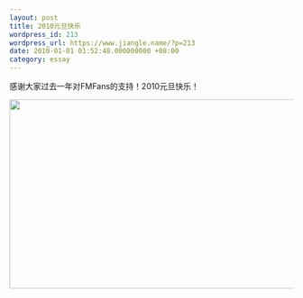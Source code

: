 ```yaml
---
layout: post
title: 2010元旦快乐
wordpress_id: 213
wordpress_url: https://www.jiangle.name/?p=213
date: 2010-01-01 01:52:48.000000000 +08:00
category: essay
---
```

感谢大家过去一年对FMFans的支持！2010元旦快乐！

<a href="http://a.fmfans.cn/attachments/month_1001/1001010137a2b6a5745cac322e.jpg"><img class="alignnone" src="http://a.fmfans.cn/attachments/month_1001/1001010137a2b6a5745cac322e.jpg" alt="" width="541" height="336" /></a>
